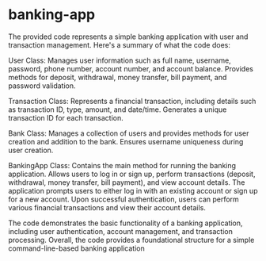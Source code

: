 # banking-app
The provided code represents a simple banking application with user and transaction management. Here's a summary of what the code does:

User Class:
Manages user information such as full name, username, password, phone number, account number, and account balance.
Provides methods for deposit, withdrawal, money transfer, bill payment, and password validation.

Transaction Class:
Represents a financial transaction, including details such as transaction ID, type, amount, and date/time.
Generates a unique transaction ID for each transaction.

Bank Class:
Manages a collection of users and provides methods for user creation and addition to the bank.
Ensures username uniqueness during user creation.

BankingApp Class:
Contains the main method for running the banking application.
Allows users to log in or sign up, perform transactions (deposit, withdrawal, money transfer, bill payment), and view account details.
The application prompts users to either log in with an existing account or sign up for a new account. Upon successful authentication, users can perform various financial transactions and view their account details.

The code demonstrates the basic functionality of a banking application, including user authentication, account management, and transaction processing.
Overall, the code provides a foundational structure for a simple command-line-based banking application
